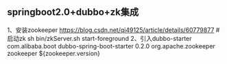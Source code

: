springboot2.0+dubbo+zk集成
----------------------------
1、安装zookeeper
https://blog.csdn.net/qi49125/article/details/60779877
#启动zk
sh bin/zkServer.sh start-foreground
2、引入dubbo-starter
 <dependency>
    <groupId>com.alibaba.boot</groupId>
    <artifactId>dubbo-spring-boot-starter</artifactId>
    <version>0.2.0</version>
</dependency>
<dependency>
    <groupId>org.apache.zookeeper</groupId>
    <artifactId>zookeeper</artifactId>
    <version>${zookeeper.version}</version>
</dependency>